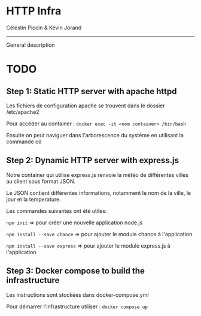 HTTP Infra
==========

Célestin Piccin & Kévin Jorand

------------

General description

# TODO
## Step 1: Static HTTP server with apache httpd

Les fichiers de configuration apache se trouvent dans le dossier /etc/apache2

Pour accéder au container : ```docker exec -it <nom container> /bin/bash```

Ensuite on peut naviguer dans l'arborescence du système en utilisant la commande cd

## Step 2: Dynamic HTTP server with express.js

Notre container qui utilise express.js renvoie la météo de différentes villes au client sous format JSON.

Le JSON contient différentes informations, notamment le nom de la ville, le jour et la temperature.

Les commandes suivantes ont été utiles:

```npm init``` => pour créer une nouvelle application node.js

```npm install --save chance``` => pour ajouter le module chance à l'application

```npm install --save express``` => pour ajouter le module express.js à l'application

## Step 3: Docker compose to build the infrastructure

Les instructions sont stockées dans docker-compose.yml

Pour démarrer l'infrastructure utiliser : ```docker compose up```